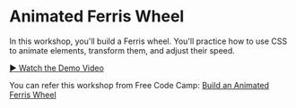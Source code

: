 # Animated Ferris Wheel
In this workshop, you'll build a Ferris wheel. You'll practice how to use CSS to animate elements, transform them, and adjust their speed.

<a href="https://drive.google.com/file/d/1erwH_xq5U7WYzs0S-6sBLuLWwlnGgOGR/view?usp=sharing" target="_blank">▶️ Watch the Demo Video</a>


You can refer this workshop from Free Code Camp: [Build an Animated Ferris Wheel](https://www.freecodecamp.org/learn/full-stack-developer/workshop-ferris-wheel/step-1)
